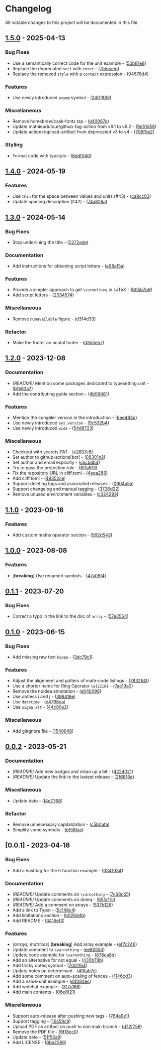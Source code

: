 # Changelog

All notable changes to this project will be documented in this file.

## [1.5.0](https://github.com/johanvx/typst-undergradmath/compare/v1.4.0..1.5.0) - 2025-04-13

### Bug Fixes

- Use a semantically correct code for the unit example - ([50b81e8](https://github.com/johanvx/typst-undergradmath/commit/50b81e839332bf3ead76acf239fcc43c5f75124a))
- Replace the deprecated `sect` with `inter` - ([755eaed](https://github.com/johanvx/typst-undergradmath/commit/755eaedb3ef0e1af5e581248ef5955e83baf176c))
- Replace the removed `style` with a `context` expression - ([04578d4](https://github.com/johanvx/typst-undergradmath/commit/04578d4c361c3ccf0807653966515b4547b6f200))

### Features

- Use newly introduced `asymp` symbol - ([2401863](https://github.com/johanvx/typst-undergradmath/commit/24018638b28783b114ac5bf202313ea732292cf0))

### Miscellaneous

- Remove homebrew/cask-fonts tap - ([d40067e](https://github.com/johanvx/typst-undergradmath/commit/d40067ec1c478bbbd314e7d67af7f935c88b5cfb))
- Update mathieudutour/github-tag-action from v6.1 to v6.2 - ([9d51d58](https://github.com/johanvx/typst-undergradmath/commit/9d51d5887424a58d1d9841d003fa60777568a014))
- Update actions/upload-artifact from deprecated v3 to v4 - ([708f0e2](https://github.com/johanvx/typst-undergradmath/commit/708f0e2cbeb783351ed550801a5c01e7f7f57019))

### Styling

- Format code with typstyle - ([6ddf040](https://github.com/johanvx/typst-undergradmath/commit/6ddf040a40d6b823257b7ee54b323b7d65937bd6))

## [1.4.0](https://github.com/johanvx/typst-undergradmath/compare/v1.3.0..v1.4.0) - 2024-05-19

### Features

- Use `thin` for the space between values and units (#43) - ([ca9cc03](https://github.com/johanvx/typst-undergradmath/commit/ca9cc039dd1cc284ff841498d430526134bfb7e9))
- Update spacing description (#42) - ([74a826a](https://github.com/johanvx/typst-undergradmath/commit/74a826a4d0e4655fc60591115b19d065fc88dfd9))

## [1.3.0](https://github.com/johanvx/typst-undergradmath/compare/v1.2.0..v1.3.0) - 2024-05-14

### Bug Fixes

- Stop underlining the title - ([2272ede](https://github.com/johanvx/typst-undergradmath/commit/2272edeec374255cbd8b80377895573d248e68a7))

### Documentation

- Add instructions for obtaining script letters - ([e98a15a](https://github.com/johanvx/typst-undergradmath/commit/e98a15a1dc9537905b0aa04a571cd5b0de2fecc2))

### Features

- Provide a simpler approach to get `\varnothing` in LaTeX - ([605b7b9](https://github.com/johanvx/typst-undergradmath/commit/605b7b94f8fcf5ff753df3e840da456a11c93b4a))
- Add script letters - ([2334574](https://github.com/johanvx/typst-undergradmath/commit/2334574f5e51cb531ef660e71975b831d49dd01f))

### Miscellaneous

- Remove `@unavailable` figure - ([d314d33](https://github.com/johanvx/typst-undergradmath/commit/d314d33c9145859de72e43037673560fbaabc909))

### Refactor

- Make the footer an acutal footer - ([d3b5eb7](https://github.com/johanvx/typst-undergradmath/commit/d3b5eb7ba515af7e7b107050b1a841fdbde5242f))

## [1.2.0](https://github.com/johanvx/typst-undergradmath/compare/v1.1.0..v1.2.0) - 2023-12-08

### Documentation

- *(README)* Mention some packages dedicated to typesetting unit - ([b1b62a7](https://github.com/johanvx/typst-undergradmath/commit/b1b62a706d94957671f52c3862050f1a363889fd))
- Add the contributing guide section - ([4b59481](https://github.com/johanvx/typst-undergradmath/commit/4b5948171bd7e6e791291cec6f0b60b6d08e08a1))

### Features

- Mention the compiler version in the introduction - ([6ee483d](https://github.com/johanvx/typst-undergradmath/commit/6ee483d010377e0e4e9dcd1fd886e15a6b0d42fa))
- Use newly introduced `sys.version` - ([9c532b4](https://github.com/johanvx/typst-undergradmath/commit/9c532b49252297e0b6dc721f2fe59680b8c75ffe))
- Use newly introduced `wide` - ([54d8723](https://github.com/johanvx/typst-undergradmath/commit/54d87237fec250a942f6fd849403d763298d8f1a))

### Miscellaneous

- Checkout with secrets.PAT - ([e2837c8](https://github.com/johanvx/typst-undergradmath/commit/e2837c8f5a45e130f1309dc16b5cc30280637517))
- Set author to github-actions[bot] - ([08301b2](https://github.com/johanvx/typst-undergradmath/commit/08301b27e53aa968e9deb0db6d5a4c3614fa674a))
- Set author and email explicitly - ([cbcbdb4](https://github.com/johanvx/typst-undergradmath/commit/cbcbdb40abf5582672c264dbd40dab7ef980f73b))
- Try to pass the protection rule - ([8f1a6f3](https://github.com/johanvx/typst-undergradmath/commit/8f1a6f39fd15014ebfef1eb7276d6eca654ccfe8))
- Fix the repository URL in cliff.toml - ([4eea288](https://github.com/johanvx/typst-undergradmath/commit/4eea288d139f8f60a4f9b4df28ef15424d49393b))
- Add cliff.toml - ([49352ce](https://github.com/johanvx/typst-undergradmath/commit/49352cec0ac2fc472bcb36168cbc5ba67838e79a))
- Support deleting tags and associated releases - ([0604a5a](https://github.com/johanvx/typst-undergradmath/commit/0604a5a39043d736ab1d9a9446cb6b498c8ea676))
- Support changelog and manual tagging - ([3726d22](https://github.com/johanvx/typst-undergradmath/commit/3726d2250082c75540ac9aaccbdb3157d7a81ae5))
- Remove unused environment variables - ([c024293](https://github.com/johanvx/typst-undergradmath/commit/c024293251fca478588f038582d253aec162c4d3))

## [1.1.0](https://github.com/johanvx/typst-undergradmath/compare/v1.0.0..v1.1.0) - 2023-09-16

### Features

- Add custom maths operator section - ([992d543](https://github.com/johanvx/typst-undergradmath/commit/992d5437cc0626d81ec77f7bbc50b1cdfd85198b))

## [1.0.0](https://github.com/johanvx/typst-undergradmath/compare/v0.1.1..v1.0.0) - 2023-08-08

### Features

- [**breaking**] Use renamed symbols - ([47a06f4](https://github.com/johanvx/typst-undergradmath/commit/47a06f41fcfaa3a8d822b2f8f231504cc4347637))

## [0.1.1](https://github.com/johanvx/typst-undergradmath/compare/v0.1.0..v0.1.1) - 2023-07-20

### Bug Fixes

- Correct a typo in the link to the doc of `array` - ([57e3564](https://github.com/johanvx/typst-undergradmath/commit/57e3564c7799a031933e5031c3e2b7271091bbd8))

## [0.1.0](https://github.com/johanvx/typst-undergradmath/compare/v0.0.2..v0.1.0) - 2023-06-15

### Bug Fixes

- Add missing raw text `kappa` - ([3dc79c1](https://github.com/johanvx/typst-undergradmath/commit/3dc79c15d6184ed46651c40cd9ff23f8270f7ca6))

### Features

- Adjust the alignment and gutters of math-code listings - ([7832fd3](https://github.com/johanvx/typst-undergradmath/commit/7832fd3a35d2d4f88a974eb441235ba71d3aa62e))
- Use a shorter name for Ring Operator `\u{2218}` - ([7ae19a0](https://github.com/johanvx/typst-undergradmath/commit/7ae19a056469ffaf16e362390daa69dd08167e3b))
- Remove the noidea annotation - ([a04b098](https://github.com/johanvx/typst-undergradmath/commit/a04b098aebda950b52ee77ce58609fa25790ab5a))
- Use dotless i and j - ([399419e](https://github.com/johanvx/typst-undergradmath/commit/399419ecd5dfc6c1cc42a915be20cc4905421ce8))
- Use `datetime` - ([e4768ea](https://github.com/johanvx/typst-undergradmath/commit/e4768ea3db27403755c397fe0f693f9a284213c5))
- Use `sigma.alt` - ([44c80e2](https://github.com/johanvx/typst-undergradmath/commit/44c80e2151dfb3c3911c5c6af21bb6e135833c53))

### Miscellaneous

- Add gitignore file - ([1540948](https://github.com/johanvx/typst-undergradmath/commit/1540948f26240f5ad649f5d2eac2e7b362ec321d))

## [0.0.2](https://github.com/johanvx/typst-undergradmath/compare/v0.0.1..v0.0.2) - 2023-05-21

### Documentation

- *(README)* Add new badges and clean up a bit - ([4224021](https://github.com/johanvx/typst-undergradmath/commit/42240217292c4025fcda3043ed8de4b3d622324b))
- *(README)* Update the link to the lastest release - ([2f6816e](https://github.com/johanvx/typst-undergradmath/commit/2f6816e3a3caf875234ad1ed8786114fbf5f6b1e))

### Miscellaneous

- Update date - ([f4e7768](https://github.com/johanvx/typst-undergradmath/commit/f4e77683777f4f25e07fbbfa84b7c97ca1aa6959))

### Refactor

- Remove unnecessary capitalization - ([c5b0afa](https://github.com/johanvx/typst-undergradmath/commit/c5b0afa0117c879d7c90d915ebfe863f88c2b822))
- Simplify some symbols - ([bf58fae](https://github.com/johanvx/typst-undergradmath/commit/bf58faeb1c6e167b3c0f5f64506d828923820a12))

## [0.0.1] - 2023-04-18

### Bug Fixes

- Add a hashtag for the h function example - ([0341034](https://github.com/johanvx/typst-undergradmath/commit/03410342f4a33efd51791deb095113100a5a71fc))

### Documentation

- *(README)* Update comments on `\varnothing` - ([7c68c65](https://github.com/johanvx/typst-undergradmath/commit/7c68c65cf685c43c44be6851c1d95c6520a5be52))
- *(README)* Update comments on doteq - ([65faf7c](https://github.com/johanvx/typst-undergradmath/commit/65faf7ceaa479ce0f1981008a7f51284eafdd58b))
- *(README)* Add a comment on arrays - ([537b126](https://github.com/johanvx/typst-undergradmath/commit/537b1264c1f526617ce39818cde154a19a98697a))
- Add a link to Typst - ([5c148c4](https://github.com/johanvx/typst-undergradmath/commit/5c148c4234ec640b6215d68a6e0f177e3e931bec))
- Add limitations section - ([b026d4b](https://github.com/johanvx/typst-undergradmath/commit/b026d4be113373a091321e0beb7cc63ea034f17c))
- Add README - ([3416ef3](https://github.com/johanvx/typst-undergradmath/commit/3416ef33d226bab3a1b02b642244aef08d21d1e4))

### Features

- *(arrays, matrices)* [**breaking**] Add array example - ([ef7c246](https://github.com/johanvx/typst-undergradmath/commit/ef7c246bcba1c16c730b14e3d99f4c94ca7afc3d))
- Update comment to `\varnothing` - ([ee80553](https://github.com/johanvx/typst-undergradmath/commit/ee8055306eebeb072f32a6ca3129277e17dd8798))
- Update code example for `\varnothing` - ([878ea8d](https://github.com/johanvx/typst-undergradmath/commit/878ea8dd2c75412b047a38c7020f57d0931ec5ed))
- Add an alternative for not equal - ([430b79b](https://github.com/johanvx/typst-undergradmath/commit/430b79bcaf78709873e7b21aedeb2ce86d71c541))
- Add tricky doteq symbol - ([7001164](https://github.com/johanvx/typst-undergradmath/commit/7001164e4fdc8f7f9b4fe17fa4389e30e7f98ed3))
- Update notes on determinant - ([49fab7c](https://github.com/johanvx/typst-undergradmath/commit/49fab7cafbbd0b6919f13d137b609b42a76f45a7))
- Add some comment on auto-scaling of fences - ([1146cd3](https://github.com/johanvx/typst-undergradmath/commit/1146cd3f6685233c88709cc5dcc8038970665528))
- Add a value-unit example - ([d4084ec](https://github.com/johanvx/typst-undergradmath/commit/d4084ec042fdd1b1ae6c1f2a9d04d799b36bf8c6))
- Add widehat example - ([317c168](https://github.com/johanvx/typst-undergradmath/commit/317c16823b6ce6e097b97d5f3fa28e3648b5dfe8))
- Add main contents - ([06e8f21](https://github.com/johanvx/typst-undergradmath/commit/06e8f217c78d7f9cf8a56f572cf8373dbf2efdee))

### Miscellaneous

- Support auto-release after pushing new tags - ([764a9e1](https://github.com/johanvx/typst-undergradmath/commit/764a9e1dcebe48af5e05aa3aad095c0fd8c19d72))
- Support tagging - ([16a59c9](https://github.com/johanvx/typst-undergradmath/commit/16a59c925018ad4b0af0f503561169efd214638c))
- Upload PDF as artifact on push to non main branch - ([d72f758](https://github.com/johanvx/typst-undergradmath/commit/d72f758ddfaa5d187cda1d18c41e4ea95018068a))
- Remove the PDF file - ([9f18cc0](https://github.com/johanvx/typst-undergradmath/commit/9f18cc03ac70942a1c7c62d28efc6f4d16ccae39))
- Update date - ([51f56a8](https://github.com/johanvx/typst-undergradmath/commit/51f56a8efed7b441b23d255cb0d809197df7652c))
- Add LICENSE - ([6ba2286](https://github.com/johanvx/typst-undergradmath/commit/6ba2286c786f9bb7c4a05da176dae77c0f20e73b))

<!-- generated by git-cliff -->
